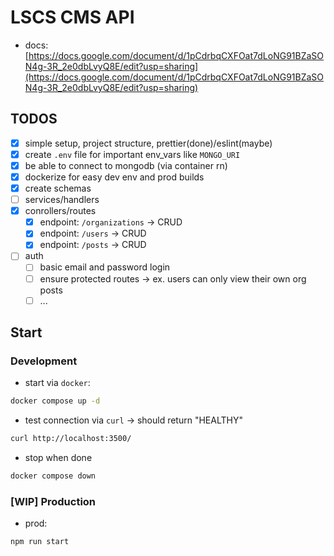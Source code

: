 # LSCS CMS API

- docs: [https://docs.google.com/document/d/1pCdrbqCXFOat7dLoNG91BZaSON4g-3R_2e0dbLvyQ8E/edit?usp=sharing](https://docs.google.com/document/d/1pCdrbqCXFOat7dLoNG91BZaSON4g-3R_2e0dbLvyQ8E/edit?usp=sharing)

## TODOS

- [x] simple setup, project structure, prettier(done)/eslint(maybe)
- [x] create `.env` file for important env_vars like `MONGO_URI`
- [x] be able to connect to mongodb (via container rn)
- [x] dockerize for easy dev env and prod builds
- [x] create schemas
- [ ] services/handlers
- [x] conrollers/routes
    - [x] endpoint: `/organizations` -> CRUD
    - [x] endpoint: `/users` -> CRUD
    - [x] endpoint: `/posts` -> CRUD
- [ ] auth
    - [ ] basic email and password login
    - [ ] ensure protected routes -> ex. users can only view their own org posts
    - [ ] ... 

## Start

### Development

- start via `docker`:

```bash
docker compose up -d
```

- test connection via `curl` -> should return "HEALTHY"

```bash
curl http://localhost:3500/
```

- stop when done

```bash
docker compose down
```

### [WIP] Production
- prod:

```bash
npm run start
```

